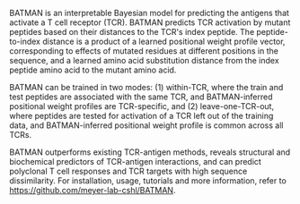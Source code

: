 BATMAN is an interpretable Bayesian model for predicting the antigens that activate a T cell receptor (TCR). BATMAN predicts TCR activation by mutant peptides based on their distances to the TCR's index peptide. The peptide-to-index distance is a product of a learned positional weight profile vector, corresponding to effects of mutated residues at different positions in the sequence, and a learned amino acid substitution distance from the index peptide amino acid to the mutant amino acid. 

BATMAN can be trained in two modes: (1) within-TCR, where the train and test peptides are associated with the same TCR, and BATMAN-inferred positional weight profiles are TCR-specific, and (2) leave-one-TCR-out, where peptides are tested for activation of a TCR left out of the training data, and BATMAN-inferred positional weight profile is common across all TCRs. 

BATMAN outperforms existing TCR-antigen methods, reveals structural and biochemical predictors of TCR-antigen interactions, and can predict polyclonal T cell responses and TCR targets with high sequence dissimilarity. For installation, usage, tutorials and more information, refer to https://github.com/meyer-lab-cshl/BATMAN.